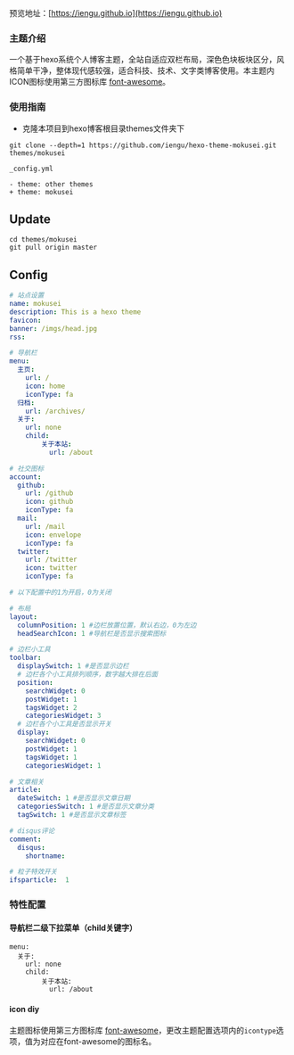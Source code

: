 预览地址：[https://iengu.github.io](https://iengu.github.io)   

### 主题介绍
一个基于hexo系统个人博客主题，全站自适应双栏布局，深色色块板块区分，风格简单干净，整体现代感较强，适合科技、技术、文字类博客使用。本主题内ICON图标使用第三方图标库 [font-awesome](https://fontawesome.com/)。

### 使用指南
* 克隆本项目到hexo博客根目录themes文件夹下
```
git clone --depth=1 https://github.com/iengu/hexo-theme-mokusei.git themes/mokusei
```
```
_config.yml

- theme: other themes
+ theme: mokusei
```

## Update

```
cd themes/mokusei
git pull origin master
```

## Config

```yaml
# 站点设置
name: mokusei  
description: This is a hexo theme 
favicon: 
banner: /imgs/head.jpg
rss: 

# 导航栏
menu:
  主页:
    url: /
    icon: home
    iconType: fa
  归档:
    url: /archives/
  关于:
    url: none
    child:
        关于本站:
          url: /about

# 社交图标
account:
  github:
    url: /github
    icon: github
    iconType: fa
  mail:
    url: /mail
    icon: envelope
    iconType: fa
  twitter:
    url: /twitter
    icon: twitter
    iconType: fa

# 以下配置中的1为开启，0为关闭

# 布局
layout:
  columnPosition: 1 #边栏放置位置，默认右边，0为左边
  headSearchIcon: 1 #导航栏是否显示搜索图标

# 边栏小工具
toolbar:
  displaySwitch: 1 #是否显示边栏
  # 边栏各个小工具排列顺序，数字越大排在后面
  position:
    searchWidget: 0
    postWidget: 1
    tagsWidget: 2
    categoriesWidget: 3
  # 边栏各个小工具是否显示开关
  display:
    searchWidget: 0
    postWidget: 1
    tagsWidget: 1
    categoriesWidget: 1

# 文章相关
article:
  dateSwitch: 1 #是否显示文章日期
  categoriesSwitch: 1 #是否显示文章分类
  tagSwitch: 1 #是否显示文章标签

# disqus评论
comment:
  disqus:
    shortname: 

# 粒子特效开关
ifsparticle:  1

```

### 特性配置

#### 导航栏二级下拉菜单（child关键字）
```
menu:
  关于:
    url: none
    child:
        关于本站:
          url: /about
```
#### icon diy
主题图标使用第三方图标库 [font-awesome](https://fontawesome.com/)，更改主题配置选项内的<code>icontype</code>选项，值为对应在font-awesome的图标名。


